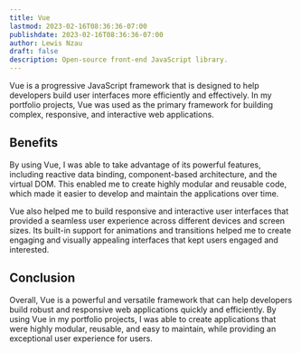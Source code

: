 ```yaml
---
title: Vue
lastmod: 2023-02-16T08:36:36-07:00
publishdate: 2023-02-16T08:36:36-07:00
author: Lewis Nzau
draft: false
description: Open-source front-end JavaScript library.
---
```


Vue is a progressive JavaScript framework that is designed to help developers build user interfaces more efficiently and effectively. In my portfolio projects, Vue was used as the primary framework for building complex, responsive, and interactive web applications.

## Benefits

By using Vue, I was able to take advantage of its powerful features, including reactive data binding, component-based architecture, and the virtual DOM. This enabled me to create highly modular and reusable code, which made it easier to develop and maintain the applications over time.

Vue also helped me to build responsive and interactive user interfaces that provided a seamless user experience across different devices and screen sizes. Its built-in support for animations and transitions helped me to create engaging and visually appealing interfaces that kept users engaged and interested.

## Conclusion

Overall, Vue is a powerful and versatile framework that can help developers build robust and responsive web applications quickly and efficiently. By using Vue in my portfolio projects, I was able to create applications that were highly modular, reusable, and easy to maintain, while providing an exceptional user experience for users.
